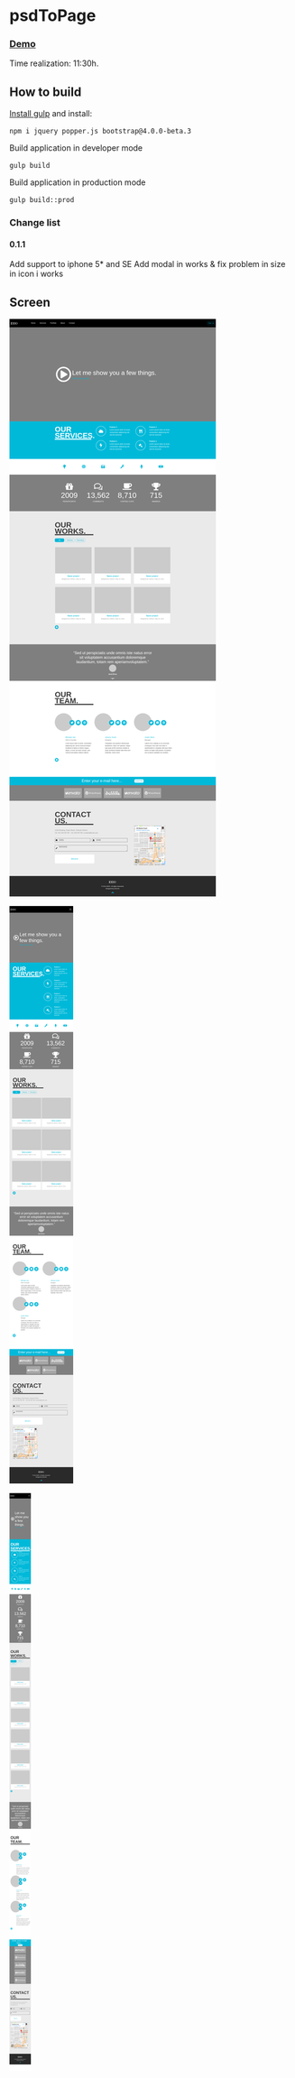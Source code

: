 # psdToPage
### [Demo](http://rogala.it/page1/)
Time realization: 11:30h.

## How to build 
[Install gulp](https://github.com/leszek3737/Gulp-Config-Files)
and install:
```
npm i jquery popper.js bootstrap@4.0.0-beta.3
```
Build application in developer mode

```
gulp build
```
Build application in production mode

```
gulp build::prod
```

### Change list 
#### 0.1.1
Add support to iphone 5* and SE
Add modal in works & fix problem in size in icon i works


## Screen
![Screen-full](readMe/min-full.png)

![Screen-tablet](readMe/min-mid.png)

![Screen-mobile](readMe/min-mini.png)
